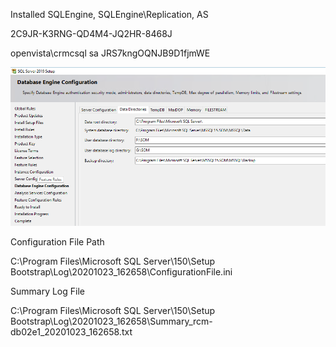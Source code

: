 Installed SQLEngine, SQLEngine\Replication, AS

2C9JR-K3RNG-QD4M4-JQ2HR-8468J

openvista\crmcsql
sa JRS7kngOQNJB9D1fjmWE

![image.png](/.attachments/image-5c19600a-531c-4c97-ae40-a23ad6be0c57.png)

Configuration File Path

C:\Program Files\Microsoft SQL Server\150\Setup Bootstrap\Log\20201023_162658\ConfigurationFile.ini

Summary Log File

C:\Program Files\Microsoft SQL Server\150\Setup Bootstrap\Log\20201023_162658\Summary_rcm-db02e1_20201023_162658.txt